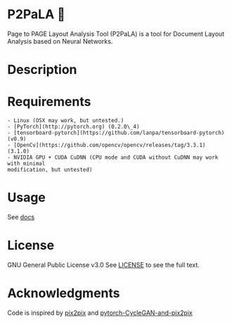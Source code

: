 P2PaLA :scroll:
======

Page to PAGE Layout Analysis Tool (P2PaLA) is a tool for Document Layout Analysis based on Neural Networks.

Description
===========

Requirements
===========

    - Linux (OSX may work, but untested.)
    - [PyTorch](http://pytorch.org) (0.2.0\_4)
    - [tensorboard-pytorch](https://github.com/lanpa/tensorboard-pytorch) (v0.9)
    - [OpenCv](https://github.com/opencv/opencv/releases/tag/3.3.1) (3.1.0)
    - NVIDIA GPU + CUDA CuDNN (CPU mode and CUDA without CuDNN may work with minimal
    modification, but untested)

Usage
=====
See [docs](docs)

License
=======
GNU General Public License v3.0
See [LICENSE](LICENSE) to see the full text.

Acknowledgments
===============
Code is inspired by [pix2pix](https://github.com/phillipi/pix2pix) and [pytorch-CycleGAN-and-pix2pix](https://github.com/junyanz/pytorch-CycleGAN-and-pix2pix)

